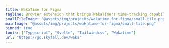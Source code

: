```yaml
---
title: WakaTime for Figma
tagline: Browser extension that brings WakaTime's time-tracking capabilities to Figma
smallTileImage: "@assets/img/projects/wakatime-for-figma/small-tile.png"
mainImage: "@assets/img/projects/wakatime-for-figma/small-tile.png"
pinned: true
tools: ["Typescript", "Svelte", "Tailwindcss", "Wakatime"]
url: "https://go.skyfall.dev/waka"
---
```

